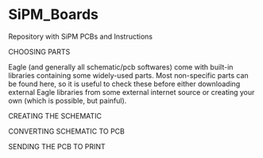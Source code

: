 # SiPM_Boards
Repository with SiPM PCBs and Instructions

CHOOSING PARTS

Eagle (and generally all schematic/pcb softwares) come with built-in libraries containing some widely-used parts. Most non-specific parts can be found here, so it is useful to check these before either downloading external Eagle libraries from some external internet source or creating your own (which is possible, but painful).

CREATING THE SCHEMATIC

CONVERTING SCHEMATIC TO PCB

SENDING THE PCB TO PRINT
